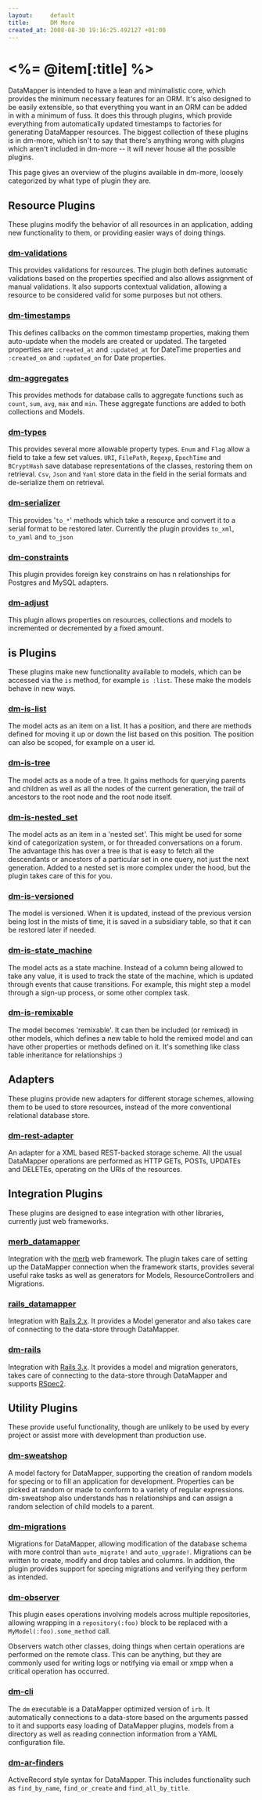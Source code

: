 ```yaml
---
layout:     default
title:      DM More
created_at: 2008-08-30 19:16:25.492127 +01:00
---
```


<%= @item[:title] %>
================

DataMapper is intended to have a lean and minimalistic core, which provides the
minimum necessary features for an ORM. It's also designed to be easily
extensible, so that everything you want in an ORM can be added in with a minimum
of fuss. It does this through plugins, which provide everything from
automatically updated timestamps to factories for generating DataMapper
resources. The biggest collection of these plugins is in dm-more, which isn't to
say that there's anything wrong with plugins which aren't included in dm-more --
it will never house all the possible plugins.

This page gives an overview of the plugins available in dm-more, loosely
categorized by what type of plugin they are.

Resource Plugins
----------------

These plugins modify the behavior of all resources in an application, adding new
functionality to them, or providing easier ways of doing things.

### [dm-validations](http://github.com/datamapper/dm-validations)

This provides validations for resources. The plugin both defines automatic
validations based on the properties specified and also allows assignment of
manual validations. It also supports contextual validation, allowing a resource
to be considered valid for some purposes but not others.

### [dm-timestamps](/docs/dm_more/timestamps)

This defines callbacks on the common timestamp properties, making them
auto-update when the models are created or updated. The targeted properties are
`:created_at` and `:updated_at` for DateTime properties and `:created_on` and
`:updated_on` for Date properties.

### [dm-aggregates](/docs/dm_more/dm-aggregates)

This provides methods for database calls to aggregate functions such as `count`,
`sum`, `avg`, `max` and `min`. These aggregate functions are added to both
collections and Models.

### [dm-types](/docs/dm_more/types)

This provides several more allowable property types. `Enum` and `Flag` allow a
field to take a few set values. `URI`, `FilePath`, `Regexp`, `EpochTime` and
`BCryptHash` save database representations of the classes, restoring them on
retrieval. `Csv`, `Json` and `Yaml` store data in the field in the serial
formats and de-serialize them on retrieval.

### [dm-serializer](http://github.com/datamapper/dm-serializer)

This provides '`to_*`' methods which take a resource and convert it to a serial
format to be restored later. Currently the plugin provides `to_xml`, `to_yaml`
and `to_json`

### [dm-constraints](http://github.com/datamapper/dm-constraints)

This plugin provides foreign key constrains on has n relationships for Postgres
and MySQL adapters.

### [dm-adjust](http://github.com/datamapper/dm-adjust)

This plugin allows properties on resources, collections and models to
incremented or decremented by a fixed amount.

is Plugins
----------

These plugins make new functionality available to models, which can be accessed
via the `is` method, for example `is :list`. These make the models behave in new
ways.

### [dm-is-list](http://github.com/datamapper/dm-is-list)

The model acts as an item on a list. It has a position, and there are methods
defined for moving it up or down the list based on this position. The position
can also be scoped, for example on a user id.

### [dm-is-tree](http://github.com/datamapper/dm-is-tree)

The model acts as a node of a tree. It gains methods for querying parents and
children as well as all the nodes of the current generation, the trail of
ancestors to the root node and the root node itself.

### [dm-is-nested_set](http://github.com/datamapper/dm-is-nested_set)

The model acts as an item in a 'nested set'. This might be used for some kind of
categorization system, or for threaded conversations on a forum. The advantage
this has over a tree is that is easy to fetch all the descendants or ancestors
of a particular set in one query, not just the next generation. Added to a
nested set is more complex under the hood, but the plugin takes care of this for
you.

### [dm-is-versioned](http://github.com/datamapper/dm-is-versioned)

The model is versioned. When it is updated, instead of the previous version
being lost in the mists of time, it is saved in a subsidiary table, so that it
can be restored later if needed.

### [dm-is-state_machine](http://github.com/datamapper/dm-is-state_machine)

The model acts as a state machine. Instead of a column being allowed to take any
value, it is used to track the state of the machine, which is updated through
events that cause transitions. For example, this might step a model through a
sign-up process, or some other complex task.

### [dm-is-remixable](http://github.com/datamapper/dm-is-remixable)

The model becomes 'remixable'. It can then be included (or remixed) in other
models, which defines a new table to hold the remixed model and can have other
properties or methods defined on it. It's something like class table inheritance
for relationships :)

Adapters
--------

These plugins provide new adapters for different storage schemes, allowing them
to be used to store resources, instead of the more conventional relational
database store.

### [dm-rest-adapter](http://github.com/datamapper/dm-rest-adapter)

An adapter for a XML based REST-backed storage scheme. All the usual DataMapper
operations are performed as HTTP GETs, POSTs, UPDATEs and DELETEs, operating on
the URIs of the resources.

Integration Plugins
-------------------

These plugins are designed to ease integration with other libraries, currently
just web frameworks.

### [merb_datamapper](http://github.com/merb/merb_datamapper)

Integration with the <a href="http://www.merbivore.com/">merb</a> web framework.
The plugin takes care of setting up the DataMapper connection when the framework
starts, provides several useful rake tasks as well as generators for Models,
ResourceControllers and Migrations.

### [rails_datamapper](http://github.com/datamapper/rails_datamapper)

Integration with <a href="http://rubyonrails.org/">Rails 2.x</a>. It provides a
Model generator and also takes care of connecting to the data-store through
DataMapper.

### [dm-rails](http://github.com/datamapper/dm-rails)

Integration with <a href="http://rubyonrails.org/">Rails 3.x</a>. It provides a
model and migration generators, takes care of connecting to the data-store through
DataMapper and supports <a href="http://github.com/rspec/rspec">RSpec2</a>.

Utility Plugins
---------------

These provide useful functionality, though are unlikely to be used by every
project or assist more with development than production use.

### [dm-sweatshop](http://github.com/datamapper/dm-sweatshop)

A model factory for DataMapper, supporting the creation of random models for
specing or to fill an application for development. Properties can be picked at
random or made to conform to a variety of regular expressions. dm-sweatshop also
understands has n relationships and can assign a random selection of child
models to a parent.

### [dm-migrations](http://github.com/datamapper/dm-migrations)

Migrations for DataMapper, allowing modification of the database schema with
more control than `auto_migrate!` and `auto_upgrade!`. Migrations can be written
to create, modify and drop tables and columns. In addition, the plugin provides
support for specing migrations and verifying they perform as intended.

### [dm-observer](http://github.com/datamapper/dm-observer)

This plugin eases operations involving models across multiple repositories,
allowing wrapping in a `repository(:foo)` block to be replaced with a
`MyModel(:foo).some_method` call.


Observers watch other classes, doing things when certain operations are
performed on the remote class. This can be anything, but they are commonly used
for writing logs or notifying via email or xmpp when a critical operation has
occurred.

### [dm-cli](http://github.com/datamapper/dm-cli)

The `dm` executable is a DataMapper optimized version of `irb`. It automatically
connections to a data-store based on the arguments passed to it and supports
easy loading of DataMapper plugins, models from a directory as well as reading
connection information from a YAML configuration file.

### [dm-ar-finders](http://github.com/datamapper/dm-ar-finders)


ActiveRecord style syntax for DataMapper. This includes functionality such as
`find_by_name`, `find_or_create` and `find_all_by_title`.
